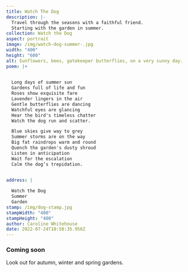 ```yaml
---
title: Watch The Dog
description: |-
  Travel through the seasons with a faithful friend.
  Starting with the garden in summer.
collection: Watch the Dog
aspect: portrait
image: /img/watch-dog-summer-.jpg
width: "400"
height: "600"
alt: Sunflowers, bees, gatekeeper butterflies, on a very sunny day.
poem: |+
  

  Long days of summer sun
  Gardens full of life and fun
  Roses show exquisite fare 
  Lavender lingers in the air
  Gentle butterflies are dancing
  Watchful eyes are glancing
  Hear the bird's timeless chatter
  Watch the dog run and scatter.

  Blue skies give way to grey
  Summer storms are on the way
  Big fat raindrops warm and round
  Quench the garden's dusty shroud
  Listen in anticipation 
  Wait for the escalation
  Calm the dog’s trepidation.


address: |
  
  Watch the Dog 
  Summer
  Garden
stamp: /img/dog-stamp.jpg
stampWidth: "400"
stampHeight: "400"
author: Caroline Whitehouse
date: 2022-07-24T10:58:35.956Z
---
```

### **Coming soon**

Look out for autumn, winter and spring gardens.